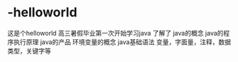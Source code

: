 # -helloworld
这是个helloworld
高三暑假毕业第一次开始学习java
了解了
java的概念
java的程序执行原理
java的产品
环境变量的概念
java基础语法
变量，字面量，注释，数据类型，关键字等
